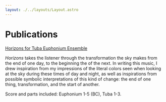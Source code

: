 ```yaml
---
layout: ./../layouts/Layout.astro
---
```


# Publications

[Horizons for Tuba Euphonium Ensemble](https://potenzamusic.com/product/horizons-for-tuba-euphonium-ensemble)

_Horizons_ takes the listener through the transformation the sky makes from the end of one day, to the beginning the of the next. In writing this music, I drew inspiration from my impressions of the literal colors seen when looking at the sky during these times of day and night, as well as inspirations from possible symbolic interpretations of this kind of change: the end of one thing, transformation, and the start of another.

Score and parts included: Euphonium 1-5 (BC), Tuba 1-3.
